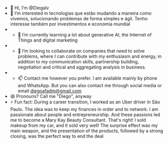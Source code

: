 - 👋 Hi, I’m @Diegalv
- 👀 I’m interested in tecnologias que estão mudando a maneira como vivemos, solucionando problemas de forma simples e ágil. Tenho interesse também por investimentos e economia mundial
- - 🌱 I’m currently learning a lot about generative AI, the Internet of Things and digital marketing
- - 💞️ I’m looking to collaborate on companies that need to solve problems, where I can contribute with my enthusiasm and energy, in addition to my communication skills, partnership building, negotiation and critical and aggregating analysis in business.
- - 📫 Contact me however you prefer. I am available mainly by phone and WhatsApp. But you can also contact me through social media or email diegoafadm@gmail.com
- 😄 Pronouns? Call me "Diego", anyway
- ⚡ Fun fact: During a career transition, I worked as an Uber driver in São Paulo. The idea was to keep my finances in order and to network. I am passionate about people and entrepreneurship. And these passions led me to become a Mary Kay Beauty Consultant. That's right! I sold makeup from my car, and it sold very well! The surprise effect was my main weapon, and the presentation of the products, followed by a strong closing, was the perfect way to end the deal

<!---
Diegalv/Diegalv is a ✨ special ✨ repository because its `README.md` (this file) appears on your GitHub profile.
You can click the Preview link to take a look at your changes.
--->
